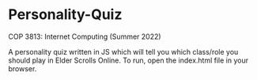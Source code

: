 # Personality-Quiz
COP 3813: Internet Computing (Summer 2022)

A personality quiz written in JS which will tell you which class/role you should play in Elder Scrolls Online.
To run, open the index.html file in your browser.
